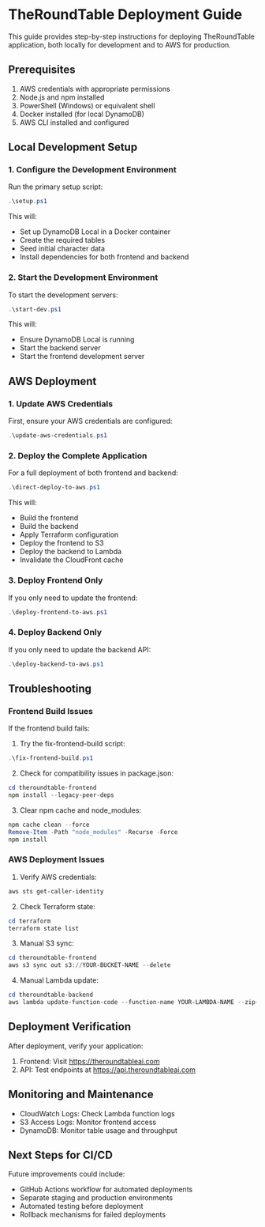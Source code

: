 # TheRoundTable Deployment Guide

This guide provides step-by-step instructions for deploying TheRoundTable application, both locally for development and to AWS for production.

## Prerequisites

1. AWS credentials with appropriate permissions
2. Node.js and npm installed
3. PowerShell (Windows) or equivalent shell
4. Docker installed (for local DynamoDB)
5. AWS CLI installed and configured

## Local Development Setup

### 1. Configure the Development Environment

Run the primary setup script:

```powershell
.\setup.ps1
```

This will:
- Set up DynamoDB Local in a Docker container
- Create the required tables
- Seed initial character data
- Install dependencies for both frontend and backend

### 2. Start the Development Environment

To start the development servers:

```powershell
.\start-dev.ps1
```

This will:
- Ensure DynamoDB Local is running
- Start the backend server
- Start the frontend development server

## AWS Deployment

### 1. Update AWS Credentials

First, ensure your AWS credentials are configured:

```powershell
.\update-aws-credentials.ps1
```

### 2. Deploy the Complete Application

For a full deployment of both frontend and backend:

```powershell
.\direct-deploy-to-aws.ps1
```

This will:
- Build the frontend
- Build the backend
- Apply Terraform configuration
- Deploy the frontend to S3
- Deploy the backend to Lambda
- Invalidate the CloudFront cache

### 3. Deploy Frontend Only

If you only need to update the frontend:

```powershell
.\deploy-frontend-to-aws.ps1
```

### 4. Deploy Backend Only

If you only need to update the backend API:

```powershell
.\deploy-backend-to-aws.ps1
```

## Troubleshooting

### Frontend Build Issues

If the frontend build fails:

1. Try the fix-frontend-build script:
```powershell
.\fix-frontend-build.ps1
```

2. Check for compatibility issues in package.json:
```powershell
cd theroundtable-frontend
npm install --legacy-peer-deps
```

3. Clear npm cache and node_modules:
```powershell
npm cache clean --force
Remove-Item -Path "node_modules" -Recurse -Force
npm install
```

### AWS Deployment Issues

1. Verify AWS credentials:
```powershell
aws sts get-caller-identity
```

2. Check Terraform state:
```powershell
cd terraform
terraform state list
```

3. Manual S3 sync:
```powershell
cd theroundtable-frontend
aws s3 sync out s3://YOUR-BUCKET-NAME --delete
```

4. Manual Lambda update:
```powershell
cd theroundtable-backend
aws lambda update-function-code --function-name YOUR-LAMBDA-NAME --zip-file fileb://dist/lambda.zip
```

## Deployment Verification

After deployment, verify your application:

1. Frontend: Visit https://theroundtableai.com
2. API: Test endpoints at https://api.theroundtableai.com

## Monitoring and Maintenance

- CloudWatch Logs: Check Lambda function logs
- S3 Access Logs: Monitor frontend access
- DynamoDB: Monitor table usage and throughput

## Next Steps for CI/CD

Future improvements could include:
- GitHub Actions workflow for automated deployments
- Separate staging and production environments
- Automated testing before deployment
- Rollback mechanisms for failed deployments
